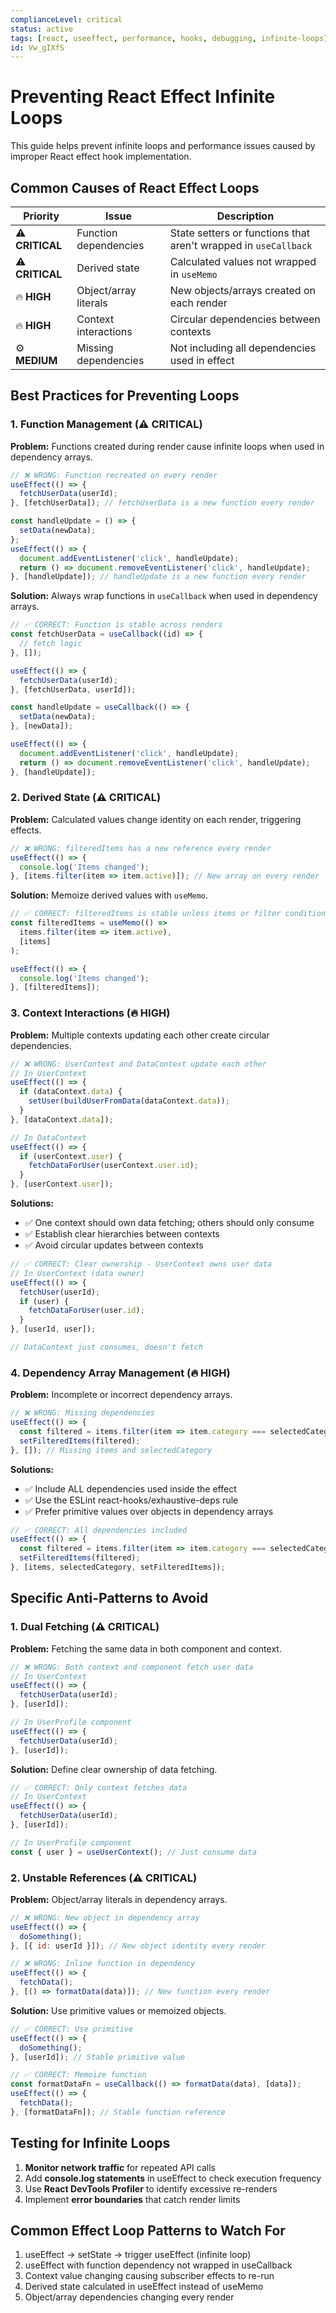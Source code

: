 ```yaml
---
complianceLevel: critical
status: active
tags: [react, useeffect, performance, hooks, debugging, infinite-loops]
id: Vw_gIXfS
---
```


# Preventing React Effect Infinite Loops

This guide helps prevent infinite loops and performance issues caused by improper React effect hook implementation.

<!-- AI_QUICK_REF
Overview: This document provides comprehensive guidance for preventing infinite loops and performance issues in React effect hooks
Key Rules: useCallback for functions in dependencies (line 28), useMemo for derived state (line 58), Include all dependencies (line 117)
Avoid: Functions not wrapped in useCallback, Missing dependencies, Object/array literals in dependency arrays, Circular context dependencies
-->

## Common Causes of React Effect Loops

| Priority | Issue | Description |
|----------|-------|-------------|
| ⚠️ **CRITICAL** | Function dependencies | State setters or functions that aren't wrapped in `useCallback` |
| ⚠️ **CRITICAL** | Derived state | Calculated values not wrapped in `useMemo` |
| 🔥 **HIGH** | Object/array literals | New objects/arrays created on each render |
| 🔥 **HIGH** | Context interactions | Circular dependencies between contexts |
| ⚙️ **MEDIUM** | Missing dependencies | Not including all dependencies used in effect |

## Best Practices for Preventing Loops

### 1. Function Management (⚠️ CRITICAL)

**Problem:** Functions created during render cause infinite loops when used in dependency arrays.

```jsx
// ❌ WRONG: Function recreated on every render
useEffect(() => {
  fetchUserData(userId);
}, [fetchUserData]); // fetchUserData is a new function every render

const handleUpdate = () => {
  setData(newData);
};
useEffect(() => {
  document.addEventListener('click', handleUpdate);
  return () => document.removeEventListener('click', handleUpdate);
}, [handleUpdate]); // handleUpdate is a new function every render
```

**Solution:** Always wrap functions in `useCallback` when used in dependency arrays.

```jsx
// ✅ CORRECT: Function is stable across renders
const fetchUserData = useCallback((id) => {
  // fetch logic
}, []);

useEffect(() => {
  fetchUserData(userId);
}, [fetchUserData, userId]);

const handleUpdate = useCallback(() => {
  setData(newData);
}, [newData]);

useEffect(() => {
  document.addEventListener('click', handleUpdate);
  return () => document.removeEventListener('click', handleUpdate);
}, [handleUpdate]);
```

### 2. Derived State (⚠️ CRITICAL)

**Problem:** Calculated values change identity on each render, triggering effects.

```jsx
// ❌ WRONG: filteredItems has a new reference every render
useEffect(() => {
  console.log('Items changed');
}, [items.filter(item => item.active)]); // New array on every render
```

**Solution:** Memoize derived values with `useMemo`.

```jsx
// ✅ CORRECT: filteredItems is stable unless items or filter condition changes
const filteredItems = useMemo(() => 
  items.filter(item => item.active), 
  [items]
);

useEffect(() => {
  console.log('Items changed');
}, [filteredItems]);
```

### 3. Context Interactions (🔥 HIGH)

**Problem:** Multiple contexts updating each other create circular dependencies.

```jsx
// ❌ WRONG: UserContext and DataContext update each other
// In UserContext
useEffect(() => {
  if (dataContext.data) {
    setUser(buildUserFromData(dataContext.data));
  }
}, [dataContext.data]);

// In DataContext
useEffect(() => {
  if (userContext.user) {
    fetchDataForUser(userContext.user.id);
  }
}, [userContext.user]);
```

**Solutions:**
- ✅ One context should own data fetching; others should only consume
- ✅ Establish clear hierarchies between contexts
- ✅ Avoid circular updates between contexts

```jsx
// ✅ CORRECT: Clear ownership - UserContext owns user data
// In UserContext (data owner)
useEffect(() => {
  fetchUser(userId);
  if (user) {
    fetchDataForUser(user.id);
  }
}, [userId, user]);

// DataContext just consumes, doesn't fetch
```

### 4. Dependency Array Management (🔥 HIGH)

**Problem:** Incomplete or incorrect dependency arrays.

```jsx
// ❌ WRONG: Missing dependencies
useEffect(() => {
  const filtered = items.filter(item => item.category === selectedCategory);
  setFilteredItems(filtered);
}, []); // Missing items and selectedCategory
```

**Solutions:**
- ✅ Include ALL dependencies used inside the effect
- ✅ Use the ESLint react-hooks/exhaustive-deps rule
- ✅ Prefer primitive values over objects in dependency arrays

```jsx
// ✅ CORRECT: All dependencies included
useEffect(() => {
  const filtered = items.filter(item => item.category === selectedCategory);
  setFilteredItems(filtered);
}, [items, selectedCategory, setFilteredItems]);
```

## Specific Anti-Patterns to Avoid

### 1. Dual Fetching (⚠️ CRITICAL)

**Problem:** Fetching the same data in both component and context.

```jsx
// ❌ WRONG: Both context and component fetch user data
// In UserContext
useEffect(() => {
  fetchUserData(userId);
}, [userId]);

// In UserProfile component
useEffect(() => {
  fetchUserData(userId);
}, [userId]);
```

**Solution:** Define clear ownership of data fetching.

```jsx
// ✅ CORRECT: Only context fetches data
// In UserContext
useEffect(() => {
  fetchUserData(userId);
}, [userId]);

// In UserProfile component
const { user } = useUserContext(); // Just consume data
```

### 2. Unstable References (⚠️ CRITICAL)

**Problem:** Object/array literals in dependency arrays.

```jsx
// ❌ WRONG: New object in dependency array
useEffect(() => {
  doSomething();
}, [{ id: userId }]); // New object identity every render

// ❌ WRONG: Inline function in dependency
useEffect(() => {
  fetchData();
}, [() => formatData(data)]); // New function every render
```

**Solution:** Use primitive values or memoized objects.

```jsx
// ✅ CORRECT: Use primitive
useEffect(() => {
  doSomething();
}, [userId]); // Stable primitive value

// ✅ CORRECT: Memoize function
const formatDataFn = useCallback(() => formatData(data), [data]);
useEffect(() => {
  fetchData();
}, [formatDataFn]); // Stable function reference
```

## Testing for Infinite Loops

1. **Monitor network traffic** for repeated API calls
2. Add **console.log statements** in useEffect to check execution frequency
3. Use **React DevTools Profiler** to identify excessive re-renders
4. Implement **error boundaries** that catch render limits

## Common Effect Loop Patterns to Watch For

1. useEffect → setState → trigger useEffect (infinite loop)
2. useEffect with function dependency not wrapped in useCallback
3. Context value changing causing subscriber effects to re-run
4. Derived state calculated in useEffect instead of useMemo
5. Object/array dependencies changing every render
